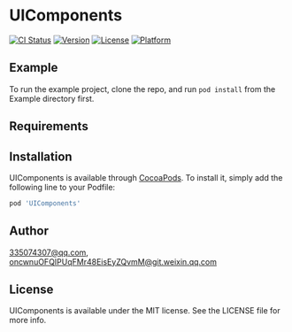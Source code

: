 # UIComponents

[![CI Status](https://img.shields.io/travis/335074307@qq.com/UIComponents.svg?style=flat)](https://travis-ci.org/335074307@qq.com/UIComponents)
[![Version](https://img.shields.io/cocoapods/v/UIComponents.svg?style=flat)](https://cocoapods.org/pods/UIComponents)
[![License](https://img.shields.io/cocoapods/l/UIComponents.svg?style=flat)](https://cocoapods.org/pods/UIComponents)
[![Platform](https://img.shields.io/cocoapods/p/UIComponents.svg?style=flat)](https://cocoapods.org/pods/UIComponents)

## Example

To run the example project, clone the repo, and run `pod install` from the Example directory first.

## Requirements

## Installation

UIComponents is available through [CocoaPods](https://cocoapods.org). To install
it, simply add the following line to your Podfile:

```ruby
pod 'UIComponents'
```

## Author

335074307@qq.com, oncwnuOFQIPUqFMr48EisEyZQvmM@git.weixin.qq.com

## License

UIComponents is available under the MIT license. See the LICENSE file for more info.
